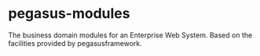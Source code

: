 pegasus-modules
===============

The business domain modules for an Enterprise Web System. Based on the facilities provided by pegasusframework.
